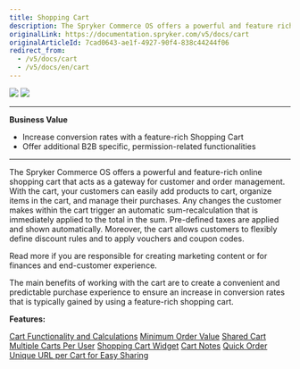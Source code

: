 ```yaml
---
title: Shopping Cart
description: The Spryker Commerce OS offers a powerful and feature rich online shopping cart that acts as a gateway for customer and order management.
originalLink: https://documentation.spryker.com/v5/docs/cart
originalArticleId: 7cad0643-ae1f-4927-90f4-838c44244f06
redirect_from:
  - /v5/docs/cart
  - /v5/docs/en/cart
---
```


<div class='feature-text'>
    <div class='feature-images'>
    <img class="light-mode" src="https://spryker.s3.eu-central-1.amazonaws.com/docs/Document+360/Capabilities+icons/light/cart.svg"/>
    <img class="dark-mode" src="https://spryker.s3.eu-central-1.amazonaws.com/docs/Document+360/Capabilities+icons/dark/cart.svg"/>
    </div>
    <div class="feature-text-wrap">

***
**Business Value**
* Increase conversion rates with a feature-rich Shopping Cart
* Offer additional B2B specific, permission-related functionalities
***

The Spryker Commerce OS offers a powerful and feature-rich online shopping cart that acts as a gateway for customer and order management. With the cart, your customers can easily add products to cart, organize items in the cart, and manage their purchases. Any changes the customer makes within the cart trigger an automatic sum-recalculation that is immediately applied to the total in the sum. Pre-defined taxes are applied and shown automatically. Moreover, the cart allows customers to flexibly define discount rules and to apply vouchers and coupon codes.

Read more if you are responsible for creating marketing content or for finances and end-customer experience.

The main benefits of working with the cart are to create a convenient and predictable purchase experience to ensure an increase in conversion rates that is typically gained by using a feature-rich shopping cart.
</div>
</div>

**Features:**
<div>
<a class="feature-link" href="https://documentation.spryker.com/docs/en/cart-functionality-calculations">Cart Functionality and Calculations</a>   
<a class="feature-link" href="https://documentation.spryker.com/docs/en/minimum-order-value-201903">Minimum Order Value</a>   
<a class="feature-link" href="https://documentation.spryker.com/docs/en/shared-cart">Shared Cart</a>   
<a class="feature-link" href="https://documentation.spryker.com/docs/en/multiple-cart-per-user">Multiple Carts Per User</a>   
    <a class="feature-link" href="https://documentation.spryker.com/docs/en/cart-widget">Shopping Cart Widget</a>  
    <a class="feature-link" href="https://documentation.spryker.com/docs/en/cart-notes">Cart Notes</a>  
    <a class="feature-link" href="https://documentation.spryker.com/docs/en/quick-order-201903">Quick Order</a>
<a class="feature-link" href="https://documentation.spryker.com/docs/en/unique-url-per-cart-for-easy-sharing-201907">Unique URL per Cart for Easy Sharing</a>   
    </div>
